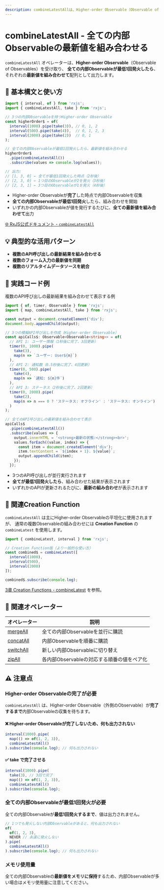 ```yaml
---
description: combineLatestAllは、Higher-order Observable（Observable of Observables）を受け取り、全ての内部Observableが最低1回発火したら、それぞれの最新値を組み合わせて出力するオペレーターです。
---
```


# combineLatestAll - 全ての内部Observableの最新値を組み合わせる

`combineLatestAll` オペレーターは、**Higher-order Observable**（Observable of Observables）を受け取り、
**全ての内部Observableが最低1回発火したら**、それぞれの**最新値を組み合わせて**配列として出力します。

## 🔰 基本構文と使い方

```ts
import { interval, of } from 'rxjs';
import { combineLatestAll, take } from 'rxjs';

// 3つの内部Observableを持つHigher-order Observable
const higherOrder$ = of(
  interval(1000).pipe(take(3)), // 0, 1, 2
  interval(500).pipe(take(4)),  // 0, 1, 2, 3
  interval(2000).pipe(take(2))  // 0, 1
);

// 全ての内部Observableが最低1回発火したら、最新値を組み合わせる
higherOrder$
  .pipe(combineLatestAll())
  .subscribe(values => console.log(values));

// 出力:
// [1, 3, 0] ← 全てが最低1回発火した時点（2秒後）
// [2, 3, 0] ← 1つ目のObservableが2を発火（3秒後）
// [2, 3, 1] ← 3つ目のObservableが1を発火（4秒後）
```

- Higher-order Observableが**完了**した時点で内部Observableを収集
- **全ての内部Observableが最低1回発火**したら、組み合わせを開始
- いずれかの内部Observableが値を発行するたびに、**全ての最新値を組み合わせて**出力

[🌐 RxJS公式ドキュメント - `combineLatestAll`](https://rxjs.dev/api/index/function/combineLatestAll)

## 💡 典型的な活用パターン

- **複数のAPI呼び出しの最新結果を組み合わせる**
- **複数のフォーム入力の最新値を同期**
- **複数のリアルタイムデータソースを統合**

## 🧠 実践コード例

複数のAPI呼び出しの最新結果を組み合わせて表示する例

```ts
import { of, timer, Observable } from 'rxjs';
import { map, combineLatestAll, take } from 'rxjs';

const output = document.createElement('div');
document.body.appendChild(output);

// 3つの模擬API呼び出しを作成（Higher-order Observable）
const apiCalls$: Observable<Observable<string>> = of(
  // API 1: ユーザー情報（1秒後に完了、3回更新）
  timer(0, 1000).pipe(
    take(3),
    map(n => `ユーザー: User${n}`)
  ),
  // API 2: 通知数（0.5秒後に完了、4回更新）
  timer(0, 500).pipe(
    take(4),
    map(n => `通知: ${n}件`)
  ),
  // API 3: ステータス（2秒後に完了、2回更新）
  timer(0, 2000).pipe(
    take(2),
    map(n => n === 0 ? 'ステータス: オフライン' : 'ステータス: オンライン')
  )
);

// 全てのAPI呼び出しの最新値を組み合わせて表示
apiCalls$
  .pipe(combineLatestAll())
  .subscribe(values => {
    output.innerHTML = '<strong>最新の状態:</strong><br>';
    values.forEach((value, index) => {
      const item = document.createElement('div');
      item.textContent = `${index + 1}. ${value}`;
      output.appendChild(item);
    });
  });
```

- 3つのAPI呼び出しが並行実行されます
- **全てが最低1回発火したら**、組み合わせた結果が表示されます
- いずれかのAPIが更新されるたびに、**最新の組み合わせ**が表示されます

## 🔄 関連Creation Function

`combineLatestAll` は主にHigher-order Observableの平坦化に使用されますが、
通常の複数Observableの組み合わせには **Creation Function** の `combineLatest` を使用します。

```ts
import { combineLatest, interval } from 'rxjs';

// Creation Function版（より一般的な使い方）
const combined$ = combineLatest([
  interval(1000),
  interval(500),
  interval(2000)
]);

combined$.subscribe(console.log);
```

[3章 Creation Functions - combineLatest](/guide/creation-functions/combination/combineLatest) を参照。

## 🔄 関連オペレーター

| オペレーター | 説明 |
|---|---|
| [mergeAll](./mergeAll) | 全ての内部Observableを並行に購読 |
| [concatAll](./concatAll) | 内部Observableを順番に購読 |
| [switchAll](./switchAll) | 新しい内部Observableに切り替え |
| [zipAll](./zipAll) | 各内部Observableの対応する順番の値をペア化 |

## ⚠️ 注意点

### Higher-order Observableの完了が必要

`combineLatestAll` は、Higher-order Observable（外側のObservable）が**完了するまで**内部Observableの収集を待ちます。

#### ❌ Higher-order Observableが完了しないため、何も出力されない
```ts
interval(1000).pipe(
  map(() => of(1, 2, 3)),
  combineLatestAll()
).subscribe(console.log); // 何も出力されない
```

#### ✅ take で完了させる
```ts
interval(1000).pipe(
  take(3), // 3回で完了
  map(() => of(1, 2, 3)),
  combineLatestAll()
).subscribe(console.log);
```

### 全ての内部Observableが最低1回発火が必要

全ての内部Observableが**最低1回発火するまで**、値は出力されません。

```ts
// 1つでも発火しない内部Observableがあると、何も出力されない
of(
  of(1, 2, 3),
  NEVER // 永遠に発火しない
).pipe(
  combineLatestAll()
).subscribe(console.log); // 何も出力されない
```

### メモリ使用量

全ての内部Observableの**最新値をメモリに保持**するため、内部Observableが多い場合はメモリ使用量に注意してください。
